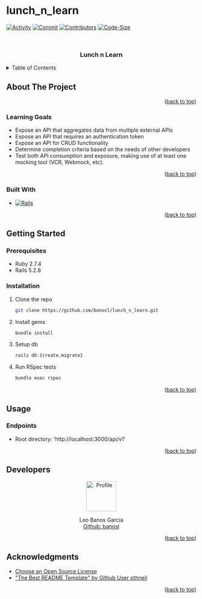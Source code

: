 # lunch_n_learn

<a name="readme-top"></a>

<!-- PROJECT SHIELDS -->
[![Activity][commit-activity-shield]][commit-activity-url]
[![Commit][last-commit-shield]][last-commit-url]
[![Contributors][contributors-shield]][contributors-url]
[![Code-Size][code-size-shield]][code-size-url]<br>

<!-- PROJECT LOGO -->
<br />
<div align="center">
  <a href="https://github.com/banosl/lunch_n_learn">
  </a>
  <h3 align="center">Lunch n Learn</h3>

</div>

<!-- TABLE OF CONTENTS -->
<details>
  <summary>Table of Contents</summary>
  <ul list-style-position="inside">
    <li>
      <a href="#about-the-project">About The Project</a>
      <ul>
        <li><a href="#learning-goals">Learning Goals</a></li>
        <li><a href="#built-with">Built With</a></li>
      </ul>
    </li>
    <li>
      <a href="#getting-started">Getting Started</a>
      <ul>
        <li><a href="#prerequisites">Prerequisites</a></li>
        <li><a href="#installation">Installation</a></li>
      </ul>
    </li>
    <li>
      <a href="#usage">Usage</a>
      <ul>
        <li><a href="#endpoints">Endpoints</a></li>
      </ul>
    </li>
    <li><a href="#developers">Developers</a></li>
    <li><a href="#acknowledgments">Acknowledgments</a></li>
  </ul>
</details>

<!-- ABOUT THE PROJECT -->
## About The Project

<!-- [![Product Name Screen Shot][product-screenshot]](https://example.com) -->



<p align="right">(<a href="#readme-top">back to top</a>)</p>

### Learning Goals
- Expose an API that aggregates data from multiple external APIs
- Expose an API that requires an authentication token
- Expose an API for CRUD functionality
- Determine completion criteria based on the needs of other developers
- Test both API consumption and exposure, making use of at least one mocking tool (VCR, Webmock, etc).

<p align="right">(<a href="#readme-top">back to top</a>)</p>

### Built With

* [![Rails]][Rails-url]

<p align="right">(<a href="#readme-top">back to top</a>)</p>

<!-- GETTING STARTED -->
## Getting Started

### Prerequisites

* Ruby 2.7.4
* Rails 5.2.8

### Installation

1. Clone the repo
   ```sh
   git clone https://github.com/banosl/lunch_n_learn.git
   ```
2. Install gems
   ```sh
   bundle install
   ```
3. Setup db
   ```js
   rails db:{create,migrate}
   ```
4. Run RSpec tests
    ```sh
    bundle exec rspec
    ```

<p align="right">(<a href="#readme-top">back to top</a>)</p>

## Usage

### Endpoints

- Root directory: 'http://localhost:3000/api/v1'



<p align="right">(<a href="#readme-top">back to top</a>)</p>

<!-- CONTACT -->
## Developers

<div align="center">
  <img src="https://avatars.githubusercontent.com/u/111591731?v=4" alt="Profile" width="80" height="80">
  <p align="center">
    Leo Banos Garcia<br>
    <a href="https://github.com/banosl">Github: banosl</a>
  </p>
</div>

<p align="right">(<a href="#readme-top">back to top</a>)</p>

<!-- ACKNOWLEDGMENTS -->
## Acknowledgments

* [Choose an Open Source License](https://choosealicense.com)
* ["The Best README Template" by Github User othneil](https://github.com/othneildrew/Best-README-Template)

<p align="right">(<a href="#readme-top">back to top</a>)</p>

[commit-activity-shield]: https://img.shields.io/github/commit-activity/m/banosl/lunch_n_learn?style=for-the-badge
[commit-activity-url]: https://github.com/banosl/lunch_n_learn/commits/main
[last-commit-shield]: https://img.shields.io/github/last-commit/banosl/lunch_n_learn?style=for-the-badge
[last-commit-url]: https://github.com/banosl/lunch_n_learn/commits/main
[contributors-shield]: https://img.shields.io/github/contributors/banosl/lunch_n_learn.svg?style=for-the-badge
[contributors-url]: https://github.com/banosl/lunch_n_learn/graphs/contributors
[forks-shield]: https://img.shields.io/github/forks/banosl/lunch_n_learn.svg?style=for-the-badge
[forks-url]: https://github.com/banosl/lunch_n_learn/network/members
[stars-shield]: https://img.shields.io/github/stars/banosl/lunch_n_learn.svg?style=for-the-badge
[stars-url]: https://github.com/banosl/lunch_n_learn/stargazers
[issues-shield]: https://img.shields.io/github/issues/banosl/lunch_n_learn.svg?style=for-the-badge
[issues-url]: https://github.com/banosl/lunch_n_learn/issues
[code-size-shield]: https://img.shields.io/github/languages/code-size/banosl/lunch_n_learn?style=for-the-badge
[code-size-url]: https://github.com/banosl/lunch_n_learn/wiki
[watchers-shield]: https://img.shields.io/github/watchers/banosl/lunch_n_learn?style=social
[watchers-url]: https://github.com/banosl/lunch_n_learn/network/members
[license-shield]: https://img.shields.io/github/license/banosl/lunch_n_learn.svg?style=for-the-badge
[license-url]: https://github.com/banosl/lunch_n_learn/blob/master/LICENSE.txt
[linkedin-shield]: https://img.shields.io/badge/-LinkedIn-black.svg?style=for-the-badge&logo=linkedin&colorB=555
[linkedin-url]: https://linkedin.com/in/linkedin_username
[product-screenshot]: images/screenshot.png
[Bootstrap.com]: https://img.shields.io/badge/Bootstrap-563D7C?style=for-the-badge&logo=bootstrap&logoColor=white
[Bootstrap-url]: https://getbootstrap.com
[Rails]: https://img.shields.io/badge/-Ruby%20on%20Rails-CC0000?logo=ruby-on-rails&logoColor=white&style=for-the-badge
[Rails-url]: https://rubyonrails.org 

